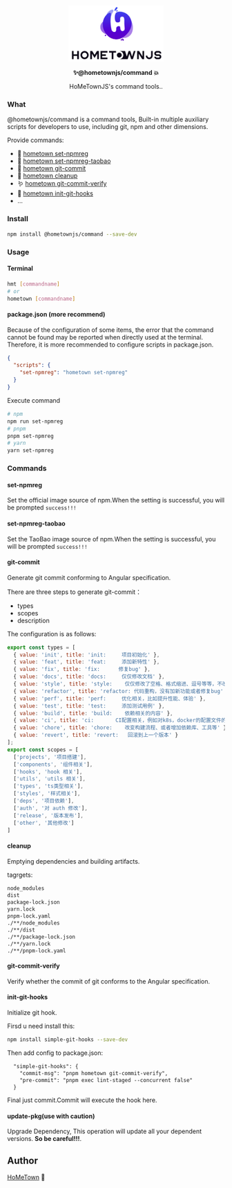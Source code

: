 <p align="center">
  <img width="220px" src="https://github.com/HoMeTownJS/site/blob/main/public/images/logo-vertical.png?raw=true" />
</p>
<p align="center"><b>✨@hometownjs/command 💥</b></p>
<p align="center">HoMeTownJS's command tools..</p>

### What

@hometownjs/command is a command tools, Built-in multiple auxiliary scripts for developers to use, including git, npm and other dimensions.

Provide commands:

- 🦋 [hometown set-npmreg](https://github.com/HoMeTownJS/hometown-command#set-npmreg)
- 🐞 [hometown set-npmreg-taobao](https://github.com/HoMeTownJS/hometown-command#set-npmreg-taobao)
- 🐝 [hometown git-commit](https://github.com/HoMeTownJS/hometown-command#git-commit)
- 🦇 [hometown cleanup](https://github.com/HoMeTownJS/hometown-command#cleanup)
- 🪱 [hometown git-commit-verify](https://github.com/HoMeTownJS/hometown-command#git-commit-verify)
- 🐬 [hometown init-git-hooks](https://github.com/HoMeTownJS/hometown-command#init-git-hooks)
- ...

### Install

```bash
npm install @hometownjs/command --save-dev
```

### Usage

#### Terminal

```bash
hmt [commandname]
# or
hometown [commandname]
```

#### package.json (**more recommend**)

Because of the configuration of some items, the error that the command cannot be found may be reported when directly used at the terminal. Therefore, it is more recommended to configure scripts in package.json.

```json
{
  "scripts": {
    "set-npmreg": "hometown set-npmreg"
  }
}
```

Execute command

```bash
# npm
npm run set-npmreg
# pnpm
pnpm set-npmreg
# yarn
yarn set-npmreg
```

### Commands

#### set-npmreg

Set the official image source of npm.When the setting is successful, you will be prompted `success!!!`

#### set-npmreg-taobao

Set the TaoBao image source of npm.When the setting is successful, you will be prompted `success!!!`

#### git-commit

Generate git commit conforming to Angular specification.

There are three steps to generate git-commit：

- types
- scopes
- description

The configuration is as follows:

```js
export const types = [
  { value: 'init', title: 'init:     项目初始化' },
  { value: 'feat', title: 'feat:     添加新特性' },
  { value: 'fix', title: 'fix:      修复bug' },
  { value: 'docs', title: 'docs:     仅仅修改文档' },
  { value: 'style', title: 'style:    仅仅修改了空格、格式缩进、逗号等等，不改变代码逻辑' },
  { value: 'refactor', title: 'refactor: 代码重构，没有加新功能或者修复bug' },
  { value: 'perf', title: 'perf:     优化相关，比如提升性能、体验' },
  { value: 'test', title: 'test:     添加测试用例' },
  { value: 'build', title: 'build:    依赖相关的内容' },
  { value: 'ci', title: 'ci:       CI配置相关，例如对k8s，docker的配置文件的修改' },
  { value: 'chore', title: 'chore:    改变构建流程、或者增加依赖库、工具等' },
  { value: 'revert', title: 'revert:   回滚到上一个版本' }
];
export const scopes = [
  ['projects', '项目搭建'],
  ['components', '组件相关'],
  ['hooks', 'hook 相关'],
  ['utils', 'utils 相关'],
  ['types', 'ts类型相关'],
  ['styles', '样式相关'],
  ['deps', '项目依赖'],
  ['auth', '对 auth 修改'],
  ['release', '版本发布'],
  ['other', '其他修改']
]
```

#### cleanup

Emptying dependencies and building artifacts.

tagrgets:

```text
node_modules
dist
package-lock.json
yarn.lock
pnpm-lock.yaml
./**/node_modules
./**/dist
./**/package-lock.json
./**/yarn.lock
./**/pnpm-lock.yaml
```

#### git-commit-verify

Verify whether the commit of git conforms to the Angular specification.

#### init-git-hooks

Initialize git hook.

Firsd u need install this:

```bash
npm install simple-git-hooks --save-dev
```

Then add config to package.json:

```text
  "simple-git-hooks": {
    "commit-msg": "pnpm hometown git-commit-verify",
    "pre-commit": "pnpm exec lint-staged --concurrent false"
  }
```

Final just commit.Commit will execute the hook here.

#### update-pkg(use with caution)

Upgrade Dependency, This operation will update all your dependent versions. **So be careful!!!**.

## Author

[HoMeTown](https://juejin.cn/user/4116184668057390) 🙊
